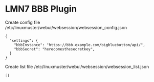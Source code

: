 # LMN7 BBB Plugin

Create config file /etc/linuxmuster/webui/websession/websession_config.json

```
{
  "settings": {
    "bbbInstance": "https://bbb.example.com/bigbluebutton/api/",
    "bbbSecret": "herecomesthesecretkey",
  }
}
```

Create list file /etc/linuxmuster/webui/websession/websession_list.json

```
[]
```

